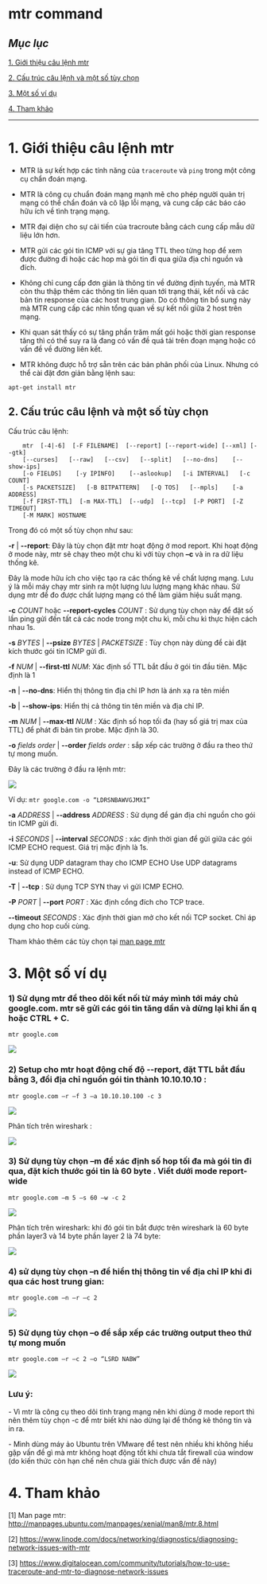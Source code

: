 # mtr command

## ***Mục lục***

[1. Giới thiệu câu lệnh mtr](#1)

[2. Cấu trúc câu lệnh và một số tùy chọn](#2)

[3. Một số ví dụ](#3)

[4. Tham khảo](#4)

---

<a name = "1"></a>
# 1. Giới thiệu câu lệnh mtr

- MTR là sự  kết hợp các tính năng của `traceroute` và `ping` trong một công cụ chẩn đoán mạng.

- MTR là công cụ chuẩn đoán mạng mạnh mẽ cho phép người quản trị mạng có thể chẩn đoán và cô lập lỗi mạng, và cung cấp các báo cáo hữu ích về tình trạng mạng. 

- MTR đại diện cho sự cải tiến của tracroute bằng cách cung cấp mẫu dữ liệu lớn hơn.

- MTR gửi các gói tin ICMP với sự gia tăng TTL theo từng hop để xem được đường đi hoặc các hop mà gói tin đi qua giữa địa chỉ nguồn và đích. 

- Không chỉ cung cấp đơn giản là thông tin về đường định tuyến, mà MTR còn thu thập thêm các thông tin liên quan tới trạng thái, kết nối và các bản tin response của các host trung gian. Do có thông tin bổ sung này mà MTR cung cấp các nhìn tổng quan về sự kết nối giữa 2 host trên mạng. 

- Khi quan sát thấy có sự tăng phần trăm mất gói hoặc thời gian response tăng thì có thể suy ra là đang có vấn đề quá tải trên đoạn mạng hoặc có vấn đề về đường liên kết.

- MTR không được hỗ trợ sẵn trên các bản phân phối của Linux. Nhưng có thể cài đặt đơn giản bằng lệnh sau: 

`apt-get install mtr`


<a name = "2"></a>
## 2. Cấu trúc câu lệnh và một số tùy chọn

Cấu trúc câu lệnh:

```
    mtr  [-4|-6]  [-F FILENAME]  [--report] [--report-wide] [--xml] [--gtk]
    [--curses]   [--raw]   [--csv]   [--split]   [--no-dns]    [--show-ips]
    [-o FIELDS]    [-y IPINFO]    [--aslookup]   [-i INTERVAL]   [-c COUNT]
    [-s PACKETSIZE]   [-B BITPATTERN]   [-Q TOS]   [--mpls]    [-a ADDRESS]
    [-f FIRST-TTL]  [-m MAX-TTL]  [--udp]  [--tcp]  [-P PORT]  [-Z TIMEOUT]
    [-M MARK] HOSTNAME
```

Trong đó có một số tùy chọn như sau:

**-r**   | **--report**: Đây là tùy chọn đặt mtr hoạt động ở mod report. Khi hoạt động ở mode này, mtr sẽ chạy theo một chu kì với tùy chọn **–c** và in ra dữ liệu thống kê. 

  Đây là mode hữu ích cho việc tạo ra các thống kê về chất lượng mạng. Lưu ý là mỗi máy chạy mtr sinh ra một lượng lưu lượng mạng khác nhau. Sử dụng mtr để đo được chất lượng mạng có thể làm giảm hiệu suất mạng.

**-c** *COUNT*  hoặc   **--report-cycles** *COUNT* : Sử dụng tùy chọn này để đặt số lần ping gửi đến tất cả các node trong một chu kì, mỗi chu kì thực hiện cách nhau 1s.

**-s** *BYTES*  |  **--psize** *BYTES*  |  *PACKETSIZE* : Tùy chọn này dùng để cài đặt kích thước gói tin ICMP gửi đi. 
       
**-f** *NUM* | **--first-ttl** *NUM*: Xác định số TTL bắt đầu ở gói tin đầu tiên. Mặc định là 1
       
**-n** |  **--no-dns**: Hiển thị thông tin địa chỉ IP hơn là ánh xạ ra tên miền

**-b** | **--show-ips**: Hiển thị cả thông tin tên miền và địa chỉ IP.

**-m** *NUM* | **--max-ttl** *NUM* : Xác định số hop tối đa (hay số giá trị max của TTL) để phát đi bản tin probe. Mặc định là 30.
              
**-o** *fields order* | **--order** *fields order* : sắp xếp các trường ở đầu ra theo thứ tự mong muốn.

  Đây là các trường ở đầu ra lệnh mtr:

<img src ="http://imgur.com/MPSwQvI.jpg">

Ví dụ: `mtr google.com -o “LDRSNBAWVGJMXI”`


**-a** *ADDRESS* |  **--address** *ADDRESS* : Sử dụng để gán địa chỉ nguồn cho gói tin ICMP gửi đi. 
              
**-i** *SECONDS* | **--interval** *SECONDS* : xác định thời gian để gửi giữa các gói ICMP ECHO request. Giá trị mặc định là 1s.
             
**-u**: Sử dụng UDP datagram thay cho ICMP ECHO              Use UDP datagrams instead of ICMP ECHO.

**-T** |  **--tcp** : Sử dụng TCP SYN thay vì gửi ICMP ECHO.
              
**-P** *PORT* | **--port** *PORT* : Xác định cổng đích cho TCP trace.
       
**--timeout** *SECONDS* : Xác định thời gian mở cho kết nối TCP socket. Chỉ áp dụng cho hop cuối cùng.

Tham khảo thêm các tùy chọn tại [man page mtr](http://manpages.ubuntu.com/manpages/trusty/man8/mtr.8.html)

<a name = "3"></a>
# 3. Một số ví dụ

### 1) Sử dụng mtr để theo dõi kết nối từ máy mình tới máy chủ google.com. mtr sẽ gửi các gói tin tăng dần và dừng lại khi ấn q hoặc CTRL + C.

`mtr google.com`


<img src = "http://imgur.com/GbekZAb.jpg">

### 2) Setup cho mtr hoạt động chế độ --report, đặt TTL bắt đầu bằng 3, đổi địa chỉ nguồn gói tin thành 10.10.10.10 : 
`mtr google.com –r –f 3 –a 10.10.10.100 -c 3`


<img src = "http://imgur.com/ftGqhCI.jpg">


Phân tích trên wireshark :


<img src = "http://imgur.com/VbrBWzG.jpg">


### 3) Sử dụng tùy chọn –m để xác định số hop tối đa mà gói tin đi qua, đặt kích thước gói tin là 60 byte . Viết dưới mode report-wide 

`mtr google.com –m 5 –s 60 –w -c 2`

<img src = "http://imgur.com/JWNshQ6.jpg">


Phân tích trên wireshark: khi đó gói tin bắt được trên wireshark là 60 byte phần layer3 và 14 byte phần layer 2 là 74 byte:

<img src = "http://imgur.com/8XV89bz.jpg">


### 4) sử dụng tùy chọn –n  để hiển thị thông tin về địa chỉ IP khi đi qua các host trung gian: 

`mtr google.com –n –r –c 2`

<img src = "http://imgur.com/RDl2Jmq.jpg">


### 5) Sử dụng tùy chọn –o để sắp xếp các trường output theo thứ tự mong muốn

`mtr google.com –r –c 2 –o “LSRD NABW”`


<img src = "http://imgur.com/f4v3g6b.jpg">


### Lưu ý: 

\- Vì mtr là công cụ theo dõi tình trạng mạng nên khi dùng ở mode report thì nên thêm tùy chọn -c để mtr biết khi nào dừng lại để thống kê thông tin và in ra.

\- Mình dùng máy ảo Ubuntu trên VMware để test nên nhiều khi không hiểu gặp vấn đề gì mà mtr không hoạt động tốt khi chưa tắt firewall của window (do kiến thức còn hạn chế nên chưa giải thích được vấn đề này)

<a name = "4"></a>
# 4. Tham khảo

[1] Man page mtr: http://manpages.ubuntu.com/manpages/xenial/man8/mtr.8.html

[2] https://www.linode.com/docs/networking/diagnostics/diagnosing-network-issues-with-mtr

[3] https://www.digitalocean.com/community/tutorials/how-to-use-traceroute-and-mtr-to-diagnose-network-issues